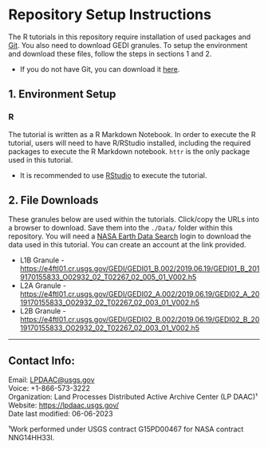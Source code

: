 # Repository Setup Instructions

The R tutorials in this repository require installation of used packages and [Git](https://git-scm.com/downloads). You also need to download GEDI granules. To setup the environment and download these files, follow the steps in sections 1 and 2. 

+ If you do not have Git, you can download it [here](https://git-scm.com/downloads).  

## 1. Environment Setup

### R  
The tutorial is written as a R Markdown Notebook. In order to execute the R tutorial, users will need to have R/RStudio installed, including the required packages to execute the R Markdown notebook. `httr` is the only package used in this tutorial.

+ It is recommended to use [RStudio](https://www.rstudio.com/) to execute the tutorial.


## 2. File Downloads  


These granules below are used within the tutorials. Click/copy the URLs into a browser to download. Save them into the `./Data/` folder within this repository. You will need a [NASA Earth Data Search](https://search.earthdata.nasa.gov/search) login to download the data used in this tutorial. You can create an account at the link provided.   

+ L1B Granule - <https://e4ftl01.cr.usgs.gov/GEDI/GEDI01_B.002/2019.06.19/GEDI01_B_2019170155833_O02932_02_T02267_02_005_01_V002.h5>  
+ L2A Granule - <https://e4ftl01.cr.usgs.gov/GEDI/GEDI02_A.002/2019.06.19/GEDI02_A_2019170155833_O02932_02_T02267_02_003_01_V002.h5>  
+ L2B Granule - <https://e4ftl01.cr.usgs.gov/GEDI/GEDI02_B.002/2019.06.19/GEDI02_B_2019170155833_O02932_02_T02267_02_003_01_V002.h5>  

---

## Contact Info:  

Email: LPDAAC@usgs.gov  
Voice: +1-866-573-3222  
Organization: Land Processes Distributed Active Archive Center (LP DAAC)¹  
Website: <https://lpdaac.usgs.gov/>  
Date last modified: 06-06-2023  

¹Work performed under USGS contract G15PD00467 for NASA contract NNG14HH33I.  
